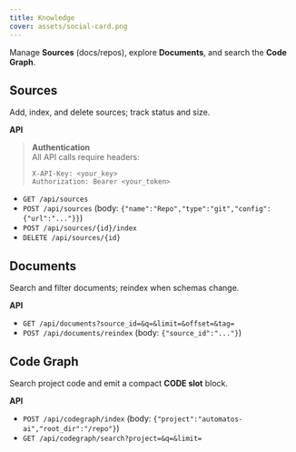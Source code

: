 ```yaml
---
title: Knowledge
cover: assets/social-card.png
---
```


Manage **Sources** (docs/repos), explore **Documents**, and search the **Code Graph**.

## Sources
Add, index, and delete sources; track status and size.

**API**  
> **Authentication**  
> All API calls require headers:  
> ```http
> X-API-Key: <your_key>
> Authorization: Bearer <your_token>
> ```

- `GET /api/sources`  
- `POST /api/sources` (body: `{"name":"Repo","type":"git","config":{"url":"..."}}`)  
- `POST /api/sources/{id}/index`  
- `DELETE /api/sources/{id}`

## Documents
Search and filter documents; reindex when schemas change.

**API**  
- `GET /api/documents?source_id=&q=&limit=&offset=&tag=`  
- `POST /api/documents/reindex` (body: `{"source_id":"..."}`)

## Code Graph
Search project code and emit a compact **CODE slot** block.

**API**  
- `POST /api/codegraph/index` (body: `{"project":"automatos-ai","root_dir":"/repo"}`)  
- `GET /api/codegraph/search?project=&q=&limit=`
